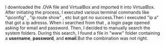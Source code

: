 I downloaded the .OVA file and VirtualBox and imported it into VirtualBox. After initiating the process, I executed various terminal commands like "ipconfig" , "ip route show" , etc but got no success.Then i executed "ip a" that got a ip adresss.
When i searched from that , a login page opened asking for email and password. Then, I decided to manually search the system folders. During this search, I found a file in "www" folder containing a **username**, **password**, and **email**.But the combination was not right.


